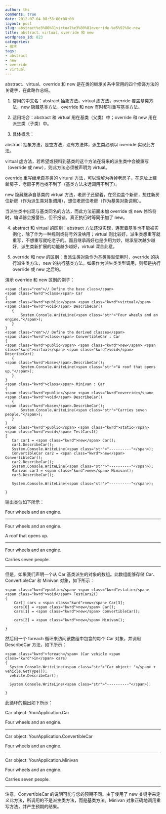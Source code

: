 ```yaml
---
author: ths
comments: true
date: 2012-07-04 08:58:00+00:00
layout: post
slug: abstract%e3%80%81virtual%e3%80%81override-%e5%92%8c-new
title: abstract、virtual、override 和 new
wordpress_id: 823
categories:
- 技术
tags:
- abstract
- new
- override
- virtual
---
```


abstract、virtual、override 和 new 是在类的继承关系中常用的四个修饰方法的关键字，在此略作总结。 





1. 常用的中文名：abstract 抽象方法，virtual 虚方法，override 覆盖基类方法，new 隐藏基类方法，override 和 new 有时都叫重写基类方法。 





2. 适用场合：abstract 和 virtual 用在基类（父类）中；override 和 new 用在派生类（子类）中。 





3. 具体概念： 





abstract 抽象方法，是空方法，没有方法体，派生类必须以 override 实现此方法。 





virtual 虚方法，若希望或预料到基类的这个方法在将来的派生类中会被重写（override 或 new），则此方法必须被声明为 virtual。 





override 重写继承自基类的 virtural 方法，可以理解为拆掉老房子，在原址上建新房子，老房子再也找不到了（基类方法永远调用不到了）。 





new 隐藏继承自基类的 virtual 方法，老房子还留着，在旁边盖个新房，想住新房住新房（作为派生类对象调用），想住老房住老房（作为基类对象调用）。 





当派生类中出现与基类同名的方法，而此方法前面未加 override 或 new 修饰符时，编译器会报警告，但不报错，真正执行时等同于加了 new。 





4. abstract 和 virtual 的区别：abstract 方法还没实现，连累着基类也不能被实例化，除了作为一种规则或符号外没啥用；virtual 则比较好，派生类想重写就重写，不想重写就吃老子的。而且继承再好也是少用为妙，继承层次越少越好，派生类新扩展的功能越少越好，virtual 深合此意。 





5. override 和 new 的区别：当派生类对象作为基类类型使用时，override 的执行派生类方法，new 的执行基类方法。如果作为派生类类型调用，则都是执行 override 或 new 之后的。 





演示 override 和 new 区别的例子：




    
    <span class="rem">// Define the base class</span>
    <span class="kwrd">class</span> Car
    {
    <span class="kwrd">public</span> <span class="kwrd">virtual</span> <span class="kwrd">void</span> DescribeCar()
       {
           System.Console.WriteLine(<span class="str">"Four wheels and an engine."</span>);
       }
    }
    <span class="rem">// Define the derived classes</span>
    <span class="kwrd">class</span> ConvertibleCar : Car
    {
    <span class="kwrd">public</span> <span class="kwrd">new</span> <span class="kwrd">virtual</span> <span class="kwrd">void</span> DescribeCar()
       {
    <span class="kwrd">base</span>.DescribeCar();
           System.Console.WriteLine(<span class="str">"A roof that opens up."</span>);
       }
    }
    <span class="kwrd">class</span> Minivan : Car
    {
    <span class="kwrd">public</span> <span class="kwrd">override</span> <span class="kwrd">void</span> DescribeCar()
       {
    <span class="kwrd">base</span>.DescribeCar();
           System.Console.WriteLine(<span class="str">"Carries seven people."</span>);
       }
    }
    <span class="kwrd">public</span> <span class="kwrd">static</span> <span class="kwrd">void</span> TestCars1()
    {
       Car car1 = <span class="kwrd">new</span> Car();
       car1.DescribeCar();
       System.Console.WriteLine(<span class="str">"----------"</span>);
       ConvertibleCar car2 = <span class="kwrd">new</span> ConvertibleCar();
       car2.DescribeCar();
       System.Console.WriteLine(<span class="str">"----------"</span>);
       Minivan car3 = <span class="kwrd">new</span> Minivan();
       car3.DescribeCar();
    
       System.Console.WriteLine(<span class="str">"----------"</span>);
    
    }









输出类似如下所示：






Four wheels and an engine.






----------






Four wheels and an engine.






A roof that opens up.






----------






Four wheels and an engine.






Carries seven people.






----------






但是，如果我们声明一个从 Car 基类派生的对象的数组。此数组能够存储 Car、ConvertibleCar 和 Minivan 对象，如下所示：




    
    <span class="kwrd">public</span> <span class="kwrd">static</span> <span class="kwrd">void</span> TestCars2()
    {
        Car[] cars = <span class="kwrd">new</span> Car[3];
        cars[0] = <span class="kwrd">new</span> Car();
        cars[1] = <span class="kwrd">new</span> ConvertibleCar();
    
        cars[2] = <span class="kwrd">new</span> Minivan();
    
    }









然后用一个 foreach 循环来访问该数组中包含的每个 Car 对象，并调用 DescribeCar 方法，如下所示：





    
    <span class="kwrd">foreach</span> (Car vehicle <span class="kwrd">in</span> cars)
    {
      System.Console.WriteLine(<span class="str">"Car object: "</span> + vehicle.GetType());
      vehicle.DescribeCar();
    
      System.Console.WriteLine(<span class="str">"----------"</span>);
    
    }



此循环的输出如下所示：






Car object: YourApplication.Car






Four wheels and an engine.






----------






Car object: YourApplication.ConvertibleCar






Four wheels and an engine.






----------






Car object: YourApplication.Minivan






Four wheels and an engine.






Carries seven people.






----------






注意，ConvertibleCar 的说明可能与您的预期不同。由于使用了 new 关键字来定义此方法，所调用的不是派生类方法，而是基类方法。Minivan 对象正确地调用重写方法，并产生预期的结果。



